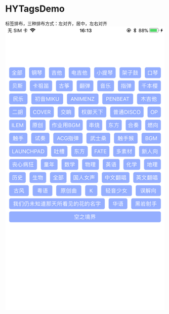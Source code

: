 # HYTagsDemo
标签排布，三种排布方式：左对齐，居中，左右对齐
![居中显示](https://github.com/SGHY/HYTagsDemo/blob/master/IMG_1650.PNG "居中显示")
